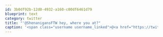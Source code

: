 ```yaml
---
id: 3b0df92b-12d0-4932-a160-c00df6461d79
blueprint: text
category: twitter
title: "'@ShenanigansFTW hey, where you at?"
caption: '<span class="username username_linked">@<a href="https://twitter.com/ShenanigansFTW" title="Tiffany">ShenanigansFTW</a></span> hey, where you at?'
---
```

